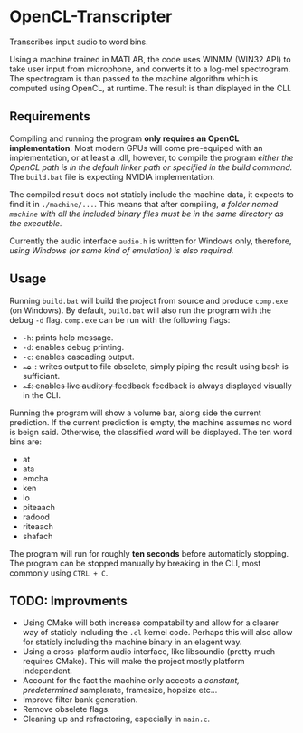 # OpenCL-Transcripter
Transcribes input audio to word bins.

Using a machine trained in MATLAB, the code uses WINMM (WIN32 API) to take user input from microphone, and converts it to a log-mel spectrogram.
The spectrogram is than passed to the machine algorithm which is computed using OpenCL, at runtime. The result is than displayed in the CLI.

## Requirements
Compiling and running the program **only requires an OpenCL implementation**. Most modern GPUs will come pre-equiped with an implementation, or at least a .dll,
however, to compile the program *either the OpenCL path is in the default linker path or specified in the build command.* The `build.bat` file is
expecting NVIDIA implementation.

The compiled result does not staticly include the machine data, it expects to find it in `./machine/...`. This means that after compiling, 
*a folder named `machine` with all the included binary files must be in the same directory as the executble.*

Currently the audio interface `audio.h` is written for Windows only, therefore, *using Windows (or some kind of emulation) is also required.*

## Usage
Running `build.bat` will build the project from source and produce `comp.exe` (on Windows).
By default, `build.bat` will also run the program with the debug `-d` flag.
`comp.exe` can be run with the following flags:
- `-h`: prints help message.
- `-d`: enables debug printing.
- `-c`: enables cascading output.
- ~~`-o`-: writes output to file~~ obselete, simply piping the result using bash is sufficiant.
- ~~`-f`: enables live auditory feedback~~ feedback is always displayed visually in the CLI.

Running the program will show a volume bar, along side the current prediction. If the current prediction is empty, the machine assumes
no word is beign said. Otherwise, the classified word will be displayed. 
The ten word bins are:
- at
- ata
- emcha
- ken
- lo
- piteaach
- radood
- riteaach
- shafach

The program will run for roughly **ten seconds** before automaticly stopping. The program can be stopped manually by breaking in the CLI,
most commonly using `CTRL + C`.

## TODO: Improvments
- Using CMake will both increase compatability and allow for a clearer way of staticly including the `.cl` kernel code. Perhaps this will also allow for
staticly including the machine binary in an elagent way.
- Using a cross-platform audio interface, like libsoundio (pretty much requires CMake). This will make the project mostly platform independent.
- Account for the fact the machine only accepts a *constant, predetermined* samplerate, framesize, hopsize etc...
- Improve filter bank generation.
- Remove obselete flags.
- Cleaning up and refractoring, especially in `main.c`.

